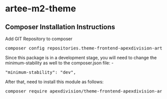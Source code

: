 # artee-m2-theme

<h2>Composer Installation Instructions</h2>
Add GIT Repository to composer
<pre>
composer config repositories.theme-frontend-apexdivision-arteefabrics vcs https://github.com/Apex-Division/artee-m2-theme/
</pre>

Since this package is in a development stage, you will need to change the minimum-stability as well to the composer.json file: -
<pre>
"minimum-stability": "dev",
</pre>

After that, need to install this module as follows:
<pre>
composer require apexdivision/theme-frontend-apexdivision-arteefabrics
</pre>